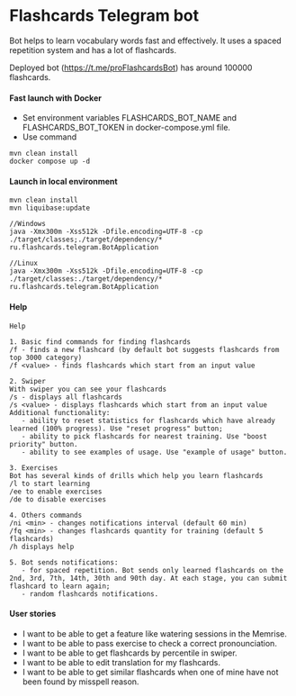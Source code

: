 # Flashcards Telegram bot
Bot helps to learn vocabulary words fast and effectively. It uses a spaced repetition system and has a lot of flashcards.

Deployed bot (https://t.me/proFlashcardsBot) has around 100000 flashcards.


#### Fast launch with Docker 
- Set environment variables FLASHCARDS_BOT_NAME and FLASHCARDS_BOT_TOKEN in docker-compose.yml file.
- Use command
```
mvn clean install
docker compose up -d
```

#### Launch in local environment  
```
mvn clean install
mvn liquibase:update

//Windows
java -Xmx300m -Xss512k -Dfile.encoding=UTF-8 -cp ./target/classes;./target/dependency/* ru.flashcards.telegram.BotApplication

//Linux
java -Xmx300m -Xss512k -Dfile.encoding=UTF-8 -cp ./target/classes:./target/dependency/* ru.flashcards.telegram.BotApplication
```

#### Help
```
Help

1. Basic find commands for finding flashcards
/f - finds a new flashcard (by default bot suggests flashcards from top 3000 category)
/f <value> - finds flashcards which start from an input value

2. Swiper
With swiper you can see your flashcards
/s - displays all flashcards
/s <value> - displays flashcards which start from an input value
Additional functionality:
   - ability to reset statistics for flashcards which have already learned (100% progress). Use "reset progress" button;
   - ability to pick flashcards for nearest training. Use "boost priority" button.
   - ability to see examples of usage. Use "example of usage" button.

3. Exercises
Bot has several kinds of drills which help you learn flashcards
/l to start learning
/ee to enable exercises 
/de to disable exercises 

4. Others commands
/ni <min> - changes notifications interval (default 60 min) 
/fq <min> - changes flashcards quantity for training (default 5 flashcards)
/h displays help

5. Bot sends notifications:
   - for spaced repetition. Bot sends only learned flashcards on the 2nd, 3rd, 7th, 14th, 30th and 90th day. At each stage, you can submit flashcard to learn again;
   - random flashcards notifications.
```

#### User stories

- I want to be able to get a feature like watering sessions in the Memrise.  
- I want to be able to pass exercise to check a correct pronounciation.
- I want to be able to get flashcards by percentile in swiper.
- I want to be able to edit translation for my flashcards.
- I want to be able to get similar flashcards when one of mine have not been found by misspell reason.  

 
  
   
